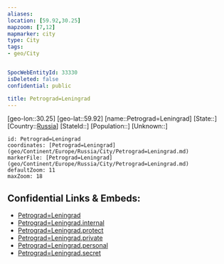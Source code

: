 ```yaml
---
aliases: 
location: [59.92,30.25]
mapzoom: [7,12] 
mapmarker: city 
type: City
tags:
- geo/City


SpocWebEntityId: 33330
isDeleted: false
confidential: public

title: Petrograd=Leningrad
---
```

[geo-lon::30.25]
[geo-lat::59.92]
[name::Petrograd=Leningrad]
[State::]
[Country::[Russia](geo/Continent/Europe/Russia.md)]
[StateId::]
[Population::]
[Unknown::]


```leaflet
id: Petrograd=Leningrad
coordinates: [Petrograd=Leningrad](geo/Continent/Europe/Russia/City/Petrograd=Leningrad.md)
markerFile: [Petrograd=Leningrad](geo/Continent/Europe/Russia/City/Petrograd=Leningrad.md)
defaultZoom: 11 
maxZoom: 18
```


## Confidential Links & Embeds: 
- [Petrograd=Leningrad](../../../../../../_public/geo/Continent/Europe/Russia/City/Petrograd=Leningrad.md) 
- [Petrograd=Leningrad.internal](../../../../../../_internal/geo/Continent/Europe/Russia/City/Petrograd=Leningrad.internal.md) 
- [Petrograd=Leningrad.protect](../../../../../../_protect/geo/Continent/Europe/Russia/City/Petrograd=Leningrad.protect.md) 
- [Petrograd=Leningrad.private](../../../../../../_private/geo/Continent/Europe/Russia/City/Petrograd=Leningrad.private.md) 
- [Petrograd=Leningrad.personal](../../../../../../_personal/geo/Continent/Europe/Russia/City/Petrograd=Leningrad.personal.md) 
- [Petrograd=Leningrad.secret](../../../../../../_secret/geo/Continent/Europe/Russia/City/Petrograd=Leningrad.secret.md) 
